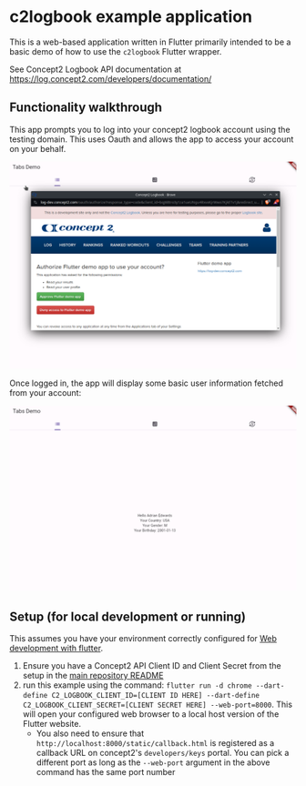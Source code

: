 # c2logbook example application

This is a web-based application written in Flutter primarily intended to be a basic demo of how to use the `c2logbook` Flutter wrapper. 

See Concept2 Logbook API documentation at https://log.concept2.com/developers/documentation/

## Functionality walkthrough

This app prompts you to log into your concept2 logbook account using the testing domain. This uses Oauth and allows the app to access your account on your behalf. 

![Screenshot of concept2 login screen](./images/c2login.png)

Once logged in, the app will display some basic user information fetched from your account:

![Screenshot of account data being displayed](./images/acctdata.png)


## Setup (for local development or running)

This assumes you have your environment correctly configured for [Web development with flutter](https://docs.flutter.dev/platform-integration/web/building).

1. Ensure you have a Concept2 API Client ID and Client Secret from the setup in the [main repository README](../README.md)
2. run this example using the command: `flutter run -d chrome --dart-define C2_LOGBOOK_CLIENT_ID=[CLIENT ID HERE] --dart-define C2_LOGBOOK_CLIENT_SECRET=[CLIENT SECRET HERE] --web-port=8000`. This will open your configured web browser to a local host version of the Flutter website.
	- You also need to ensure that `http://localhost:8000/static/callback.html` is registered as a callback URL on concept2's `developers/keys` portal. You can pick a different port as long as the `--web-port` argument in the above command has the same port number



